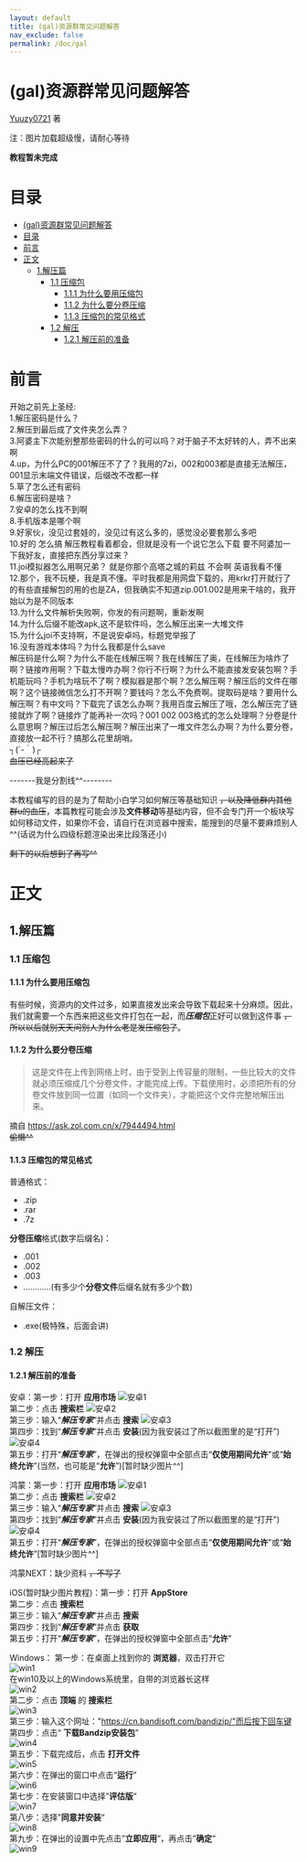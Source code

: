 ```yaml
---
layout: default
title: (gal)资源群常见问题解答
nav_exclude: false
permalink: /doc/gal
---
```


# (gal)资源群常见问题解答

[Yuuzy0721](https://github.com/Yuuzy0721) 著

注：图片加载超级慢，请耐心等待

**教程暂未完成**

# 目录

- [(gal)资源群常见问题解答](#gal资源群常见问题解答)
- [目录](#目录)
- [前言](#前言)
- [正文](#正文)
  - [1.解压篇](#1解压篇)
    - [1.1 压缩包](#11-压缩包)
      - [1.1.1 为什么要用压缩包](#111-为什么要用压缩包)
      - [1.1.2 为什么要分卷压缩](#112-为什么要分卷压缩)
      - [1.1.3 压缩包的常见格式](#113-压缩包的常见格式)
    - [1.2 解压](#12-解压)
      - [1.2.1 解压前的准备](#121-解压前的准备)


# 前言

开始之前先上圣经:  
1.解压密码是什么？  
2.解压到最后成了文件夹怎么弄？  
3.阿婆主下次能别整那些密码的什么的可以吗？对于脑子不太好转的人，弄不出来啊  
4.up，为什么PC的001解压不了了？我用的7zi，002和003都是直接无法解压，001显示末端文件错误，后缀改不改都一样  
5.草了怎么还有密码  
6.解压密码是啥？  
7.安卓的怎么找不到啊  
8.手机版本是哪个啊  
9.好家伙，没见过套娃的，没见过有这么多的，感觉没必要套那么多吧  
10.好的 怎么搞 解压教程看着都会，但就是没有一个说它怎么下载 要不阿婆加一下我好友，直接把东西分享过来？  
11.joi模拟器怎么用啊兄弟？ 就是你那个高塔之城的莉兹 不会啊 英语我看不懂  
12.那个，我不玩梗，我是真不懂。平时我都是用网盘下载的，用krkr打开就行了的有些直接解包的用的也是ZA，但我确实不知道zip.001.002是用来干啥的，我开始以为是不同版本  
13.为什么文件解析失败啊，你发的有问题啊，重新发啊  
14.为什么后缀不能改apk,这不是软件吗，怎么解压出来一大堆文件  
15.为什么joi不支持啊，不是说安卓吗，标题党举报了  
16.没有游戏本体吗？为什么我都是什么save  
解压码是什么啊？为什么不能在线解压啊？我在线解压了奥，在线解压为啥炸了啊？链接咋用啊？下载太慢咋办啊？你行不行啊？为什么不能直接发安装包啊？手机能玩吗？手机为啥玩不了啊？模拟器是那个啊？怎么解压啊？解压后的文件在哪啊？这个链接微信怎么打不开啊？要钱吗？怎么不免费啊。提取码是啥？要用什么解压啊？有中文吗？下载完了该怎么办啊？我用百度云解压了哦，怎么解压完了链接就炸了啊？链接炸了能再补一次吗？001 002 003格式的怎么处理啊？分卷是什么意思啊？解压过后怎么解压啊？解压出来了一堆文件怎么办啊？为什么要分卷，直接放一起不行？搞那么花里胡哨。  
┐(´-｀)┌  
~~血压已经高起来了~~

-------我是分割线^^--------

本教程编写的目的是为了帮助小白学习如何解压等基础知识 ~~，以及降低群内其他群u的血压~~，本篇教程可能会涉及**文件移动**等基础内容，但不会专门开一个板块写如何移动文件，如果你不会，请自行在浏览器中搜索，能搜到的尽量不要麻烦别人^^(话说为什么四级标题渲染出来比段落还小)

~~剩下的以后想到了再写^^~~


# 正文

## 1.解压篇

### 1.1 压缩包

#### 1.1.1 为什么要用压缩包

有些时候，资源内的文件过多，如果直接发出来会导致下载起来十分麻烦。因此，我们就需要一个东西来把这些文件打包在一起，而***压缩包***正好可以做到这件事 ~~，所以以后就别天天问别人为什么老是发压缩包了~~。

#### 1.1.2 为什么要分卷压缩

> 这是文件在上传到网络上时，由于受到上传容量的限制，一些比较大的文件就必须压缩成几个分卷文件，才能完成上传。下载使用时，必须把所有的分卷文件放到同一位置（如同一个文件夹），才能把这个文件完整地解压出来。

摘自 https://ask.zol.com.cn/x/7944494.html  
~~偷懒^^~~

#### 1.1.3 压缩包的常见格式

普通格式：  
- .zip
- .rar
- .7z

**分卷压缩**格式(数字后缀名)：  
- .001
- .002
- .003
- …………(有多少个**分卷文件**后缀名就有多少个数)

自解压文件：
- .exe(极特殊，后面会讲)

### 1.2 解压

#### 1.2.1 解压前的准备

安卓：第一步：打开 **应用市场** ![安卓1](../img/gal/anzhuo1.jpg "安卓1")  
第二步：点击 **搜索栏** ![安卓2](../img/gal/anzhuo2.jpg "安卓2")  
第三步：输入“***解压专家***”并点击 **搜索** ![安卓3](../img/gal/anzhuo3.jpg "安卓3")  
第四步：找到“***解压专家***”并点击 **安装**(因为我安装过了所以截图里的是“打开”) ![安卓4](../img/gal/anzhuo4.jpg "安卓4")  
第五步：打开“***解压专家***”，在弹出的授权弹窗中全部点击“**仅使用期间允许**”或“**始终允许**”(当然，也可能是“**允许**”)[暂时缺少图片^^]

鸿蒙：第一步：打开 **应用市场** ![安卓1](../img/gal/anzhuo1.jpg "鸿蒙1")  
第二步：点击 **搜索栏** ![安卓2](../img/gal/anzhuo2.jpg "鸿蒙2")  
第三步：输入“***解压专家***”并点击 **搜索** ![安卓3](../img/gal/anzhuo3.jpg "鸿蒙3")  
第四步：找到“***解压专家***”并点击 **安装**(因为我安装过了所以截图里的是“打开”) ![安卓4](../img/gal/anzhuo4.jpg "鸿蒙4")  
第五步：打开“***解压专家***”，在弹出的授权弹窗中全部点击“**仅使用期间允许**”或“**始终允许**”[暂时缺少图片^^]

鸿蒙NEXT：缺少资料 ~~，不写了~~

iOS(暂时缺少图片教程)：第一步：打开 **AppStore**  
第二步：点击 **搜索栏**  
第三步：输入“***解压专家***”并点击 **搜索**  
第四步：找到“***解压专家***”并点击 **获取**  
第五步：打开“***解压专家***”，在弹出的授权弹窗中全部点击“**允许**”

Windows： 第一步：在桌面上找到你的 **浏览器**，双击打开它  
 ![win1](../img/gal/win1.PNG "win1")  
在win10及以上的Windows系统里，自带的浏览器长这样  
 ![win2](../img/gal/win2.PNG "win2")  
第二步：点击 **顶端** 的 **搜索栏**  
 ![win3](../img/gal/win3.PNG "win3")  
第三步：输入这个网址："https://cn.bandisoft.com/bandizip/"而后按下回车键  
第四步：点击“ **下载Bandzip安装包**”  
 ![win4](../img/gal/win4.PNG "win4")  
第五步：下载完成后，点击 **打开文件**  
![win5](../img/gal/win5.PNG)  
第六步：在弹出的窗口中点击“**运行**”  
![win6](../img/gal/win6.PNG)  
第七步：在安装窗口中选择”**评估版**“  
![win7](../img/gal/win7.PNG)  
第八步：选择”**同意并安装**“  
![win8](../img/gal/win8.PNG)  
第九步：在弹出的设置中先点击”**立即应用**“，再点击”**确定**“  
![win9](../img/gal/win9.PNG)
